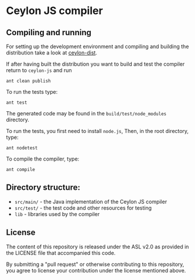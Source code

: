 Ceylon JS compiler
==================

Compiling and running
---------------------

For setting up the development environment and compiling and building the distribution
take a look at [ceylon-dist](https://github.com/ceylon/ceylon-dist#ceylon-distribution).

If after having built the distribution you want to build and test the compiler
return to `ceylon-js` and run

    ant clean publish

To run the tests type:

    ant test

The generated code may be found in the `build/test/node_modules`
directory.

To run the tests, you first need to install `node.js`, Then, 
in the root directory, type:

    ant nodetest

To compile the compiler, type:

    ant compile

Directory structure:
--------------------

* `src/main/` - the Java implementation of the Ceylon JS compiler
* `src/test/` - the test code and other resources for testing
* `lib`       - libraries used by the compiler

License
-------

The content of this repository is released under the ASL v2.0
as provided in the LICENSE file that accompanied this code.

By submitting a "pull request" or otherwise contributing to this 
repository, you agree to license your contribution under the 
license mentioned above.
